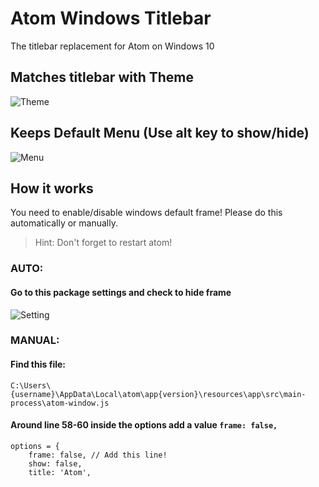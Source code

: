 # Atom Windows Titlebar

The titlebar replacement for Atom on Windows 10

## Matches titlebar with Theme
![Theme](https://raw.githubusercontent.com/sean-codes/atom-windows-titlebar/master/example/example_theme.gif)

## Keeps Default Menu (Use alt key to show/hide)
![Menu](https://raw.githubusercontent.com/sean-codes/atom-windows-titlebar/master/example/example_menu.gif)

## How it works
You need to enable/disable windows default frame! Please do this automatically or manually. 
> Hint: Don't forget to restart atom!

### AUTO:
#### Go to this package settings and check to hide frame
![Setting](https://raw.githubusercontent.com/sean-codes/atom-windows-titlebar/master/example/example_settings.png)

### MANUAL:
#### Find this file:

    C:\Users\{username}\AppData\Local\atom\app{version}\resources\app\src\main-process\atom-window.js

#### Around line 58-60 inside the options add a value `frame: false,`

    options = {
        frame: false, // Add this line!
        show: false,
        title: 'Atom',
